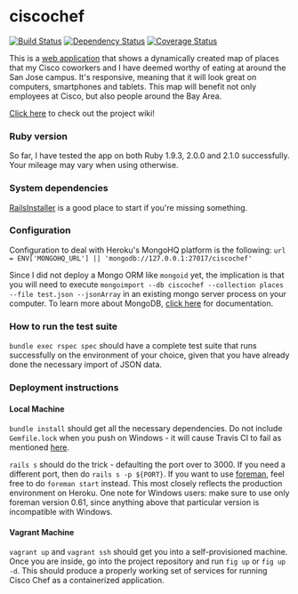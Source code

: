 ciscochef
=========

[![Build Status](https://travis-ci.org/huangsam/ciscochef.png?branch=master)](https://travis-ci.org/huangsam/ciscochef) [![Dependency Status](https://gemnasium.com/huangsam/ciscochef.png)](https://gemnasium.com/huangsam/ciscochef) [![Coverage Status](https://coveralls.io/repos/huangsam/ciscochef/badge.png?branch=master)](https://coveralls.io/r/huangsam/ciscochef?branch=master)

This is a [web application](http://ciscochef.herokuapp.com/) that
shows a dynamically created map of places that my Cisco coworkers
and I have deemed worthy of eating at around the San Jose campus.
It's responsive, meaning that it will look great on computers,
smartphones and tablets. This map will benefit not only employees
at Cisco, but also people around the Bay Area.

[Click here](https://github.com/huangsam/ciscochef/wiki) to check
out the project wiki!

### Ruby version

So far, I have tested the app on both Ruby 1.9.3, 2.0.0 and 2.1.0
successfully. Your mileage may vary when using otherwise.

### System dependencies

[RailsInstaller](http://railsinstaller.com/) is a good place to start
if you're missing something.

### Configuration

Configuration to deal with Heroku's MongoHQ platform is the following:
`url = ENV['MONGOHQ_URL'] || 'mongodb://127.0.0.1:27017/ciscochef'`

Since I did not deploy a Mongo ORM like `mongoid` yet, the implication
is that you will need to execute
`mongoimport --db ciscochef --collection places --file test.json --jsonArray`
in an existing mongo server process on your computer. To
learn more about MongoDB, [click here](http://docs.mongodb.org/manual/) for
documentation.

### How to run the test suite

`bundle exec rspec spec` should have a complete test suite that
runs successfully on the environment of your choice, given
that you have already done the necessary import of JSON data.

### Deployment instructions

#### Local Machine

`bundle install` should get all the necessary dependencies. Do not
include `Gemfile.lock` when you push on Windows - it will cause Travis CI
to fail as mentioned
[here](http://stackoverflow.com/questions/3642085/make-bundler-use-different-gems-for-different-platforms).

`rails s` should do the trick - defaulting the port over to 3000. If you
need a different port, then do `rails s -p ${PORT}`. If you want to use
[foreman](https://github.com/ddollar/foreman), feel free to do
`foreman start` instead. This most closely reflects the production
environment on Heroku. One note for Windows users: make sure to use only
foreman version 0.61, since anything above that particular version
is incompatible with Windows.

#### Vagrant Machine

`vagrant up` and `vagrant ssh` should get you into a self-provisioned
machine. Once you are inside, go into the project repository and run
`fig up` or `fig up -d`. This should produce a properly working set
of services for running Cisco Chef as a containerized application.
